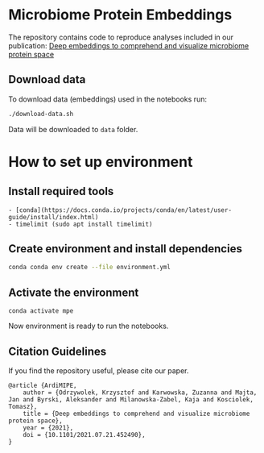 # Microbiome Protein Embeddings

The repository contains code to reproduce analyses included in our publication: [Deep embeddings to comprehend and visualize microbiome protein space](https://www.biorxiv.org/content/10.1101/2021.07.21.452490v1)


## Download data

To download data (embeddings) used in the notebooks run:
```bash
./download-data.sh
```
Data will be downloaded to `data` folder.

# How to set up environment

## Install required tools
```
- [conda](https://docs.conda.io/projects/conda/en/latest/user-guide/install/index.html)
- timelimit (sudo apt install timelimit)
```

## Create environment and install dependencies
```bash
conda conda env create --file environment.yml
```

## Activate the environment
```
conda activate mpe
```

Now environment is ready to run the notebooks.

## Citation Guidelines

If you find the repository useful, please cite our paper. 

```
@article {ArdiMIPE,
	author = {Odrzywolek, Krzysztof and Karwowska, Zuzanna and Majta, Jan and Byrski, Aleksander and Milanowska-Zabel, Kaja and Kosciolek, Tomasz},
	title = {Deep embeddings to comprehend and visualize microbiome protein space},
	year = {2021},
	doi = {10.1101/2021.07.21.452490},
}
```
